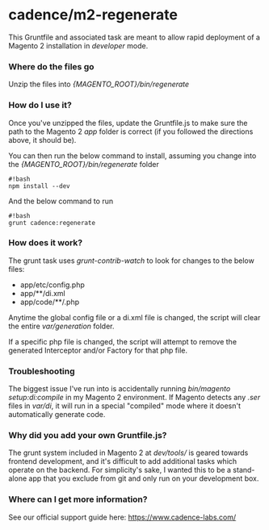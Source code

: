 # cadence/m2-regenerate #

This Gruntfile and associated task are meant to allow rapid deployment of a Magento 2 installation in *developer* mode. 

### Where do the files go ###

Unzip the files into *{MAGENTO_ROOT}/bin/regenerate*

### How do I use it? ###

Once you've unzipped the files, update the Gruntfile.js to make sure the path to the Magento 2 *app* folder is correct (if you followed the directions above, it should be). 

You can then run the below command to install, assuming you change into the *{MAGENTO_ROOT}/bin/regenerate* folder


```
#!bash
npm install --dev
```

And the below command to run

```
#!bash
grunt cadence:regenerate
```

### How does it work? ###

The grunt task uses *grunt-contrib-watch* to look for changes to the below files:

* app/etc/config.php
* app/**/di.xml
* app/code/**/\.php

Anytime the global config file or a di.xml file is changed, the script will clear the entire *var/generation* folder. 

If a specific php file is changed, the script will attempt to remove the generated Interceptor and/or Factory for that php file. 

### Troubleshooting ###

The biggest issue I've run into is accidentally running *bin/magento setup:di:compile* in my Magento 2 environment. If Magento detects any *.ser* files in *var/di*, it will run in a special "compiled" mode where it doesn't automatically generate code.

### Why did you add your own Gruntfile.js? ###

The grunt system included in Magento 2 at *dev/tools/* is geared towards frontend development, and it's difficult to add additional tasks which operate on the backend. For simplicity's sake, I wanted this to be a stand-alone app that you exclude from git and only run on your development box. 


### Where can I get more information? ###

See our official support guide here: https://www.cadence-labs.com/